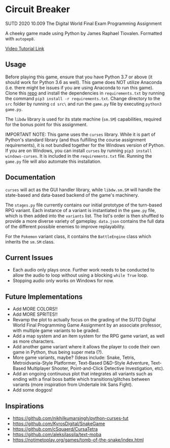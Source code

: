 # Circuit Breaker
SUTD 2020 10.009 The Digital World Final Exam Programming Assignment

A cheeky game made using Python by James Raphael Tiovalen. Formatted with `autopep8`.

[Video Tutorial Link](https://youtu.be/JITYpzk-0Uo)

## Usage

Before playing this game, ensure that you have Python 3.7 or above (it should work for Python 3.6 as well). This game does NOT utilize Anaconda (i.e. there might be issues if you are using Anaconda to run this game). Clone this [repo](https://github.com/jamestiotio/circuitbreaker.git) and install the dependencies in `requirements.txt` by running the command `pip3 install -r requirements.txt`. Change directory to the `src` folder by running `cd src\` and run the `game.py` file by executing `python3 game.py`.

The `libdw` library is used for its state machine (`sm.SM`) capabilities, required for the bonus point for this assignment.

IMPORTANT NOTE: This game uses the `curses` library. While it is part of Python's standard library (and thus fulfilling the course assignment requirements), it is not bundled together for the Windows version of Python. If you are on Windows, you can install `curses` by running `pip3 install windows-curses`. It is included in the `requirements.txt` file. Running the `game.py` file will also automate this installation.

## Documentation

`curses` will act as the GUI handler library, while `libdw.sm.SM` will handle the state-based and data-based backend of the game's machinery.

The `stages.py` file currently contains our initial prototype of the turn-based RPG variant. Each instance of a variant is instantiated in the `game.py` file, which is then added into the `variants` list. The list's order is then shuffled to provide a more diverse variety of gameplay. `data.json` contains the full data of the different possible enemies to improve replayability.

For the `Pokemon` variant class, it contains the `BattleEngine` class which inherits the `sm.SM` class.

## Current Issues

- Each audio only plays once. Further work needs to be conducted to allow the audio to loop without using a blocking `while True` loop.
- Stopping audio only works on Windows for now.

## Future Implementations

- Add MORE COLORS!!
- Add MORE SPRITES!!
- Revamp the plot to actually focus on the grading of the SUTD Digital World Final Programming Game Assignment by an associate professor, with multiple game variants to be graded.
- Add a map system and an item system for the RPG game variant, as well as more characters.
- Add another game variant where it allows the player to code their own game in Python, thus being super meta (?).
- More game variants, maybe? (Ideas include: Snake, Tetris, Metroidvania-Style Platformer, Text-Based D&D-Style Adventure, Text-Based Multiplayer Shooter, Point-and-Click Detective Investigation, etc).
- Add an ongoing continuous plot that integrates all variants such as ending with a final boss battle which transitions/glitches between variants (more inspiration from Undertale Ink Sans Fight).
- Add some doggos!

## Inspirations

- https://github.com/nikhilkumarsingh/python-curses-tut
- https://github.com/KyrosDigital/SnakeGame
- https://github.com/cSquaerd/CursaTetra
- https://github.com/aleksilassila/text-moba
- https://notimetoplay.org/games/tomb-of-the-snake/index.html